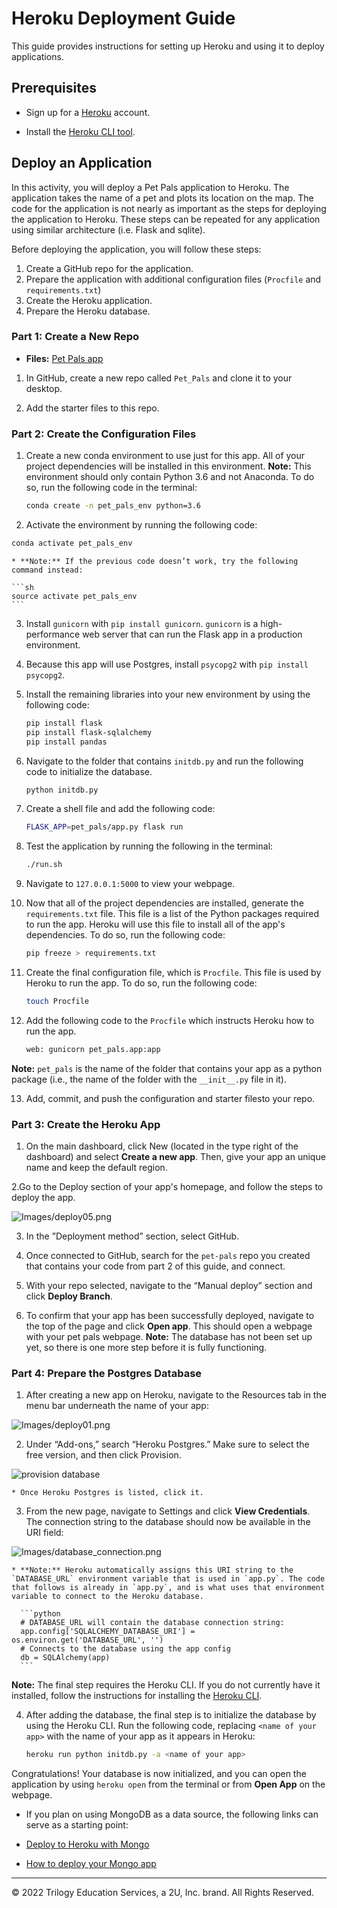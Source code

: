 # Heroku Deployment Guide

This guide provides instructions for setting up Heroku and using it to deploy applications. 

## Prerequisites

* Sign up for a [Heroku](https://www.heroku.com) account.

* Install the [Heroku CLI tool](https://devcenter.heroku.com/articles/heroku-cli#download-and-install).

## Deploy an Application

In this activity, you will deploy a Pet Pals application to Heroku. The application takes the name of a pet and plots its location on the map. The code for the application is not nearly as important as the steps for deploying the application to Heroku. These steps can be repeated for any application using similar architecture (i.e. Flask and sqlite).

Before deploying the application, you will follow these steps: 

  1. Create a GitHub repo for the application.
  2. Prepare the application with additional configuration files (`Procfile` and `requirements.txt`)
  3. Create the Heroku application.
  4. Prepare the Heroku database.

### Part 1: Create a New Repo

* **Files:** [Pet Pals app](Heroku_Deployment/Starter)

1. In GitHub, create a new repo called `Pet_Pals` and clone it to your desktop.

2. Add the starter files to this repo.

### Part 2: Create the Configuration Files

1. Create a new conda environment to use just for this app. All of your project dependencies will be installed in this environment. **Note:** This environment should only contain Python 3.6 and not Anaconda. To do so, run the following code in the terminal:

    ```sh
    conda create -n pet_pals_env python=3.6
    ```

2. Activate the environment by running the following code:

```sh
conda activate pet_pals_env
```

    * **Note:** If the previous code doesn’t work, try the following command instead: 

    ```sh
    source activate pet_pals_env
    ```

3. Install `gunicorn` with `pip install gunicorn`. `gunicorn` is a high-performance web server that can run the Flask app in a production environment.

4. Because this app will use Postgres, install `psycopg2` with `pip install psycopg2`.

5. Install the remaining libraries into your new environment by using the following code:

    ```sh
    pip install flask
    pip install flask-sqlalchemy
    pip install pandas
    ```

6. Navigate to the folder that contains `initdb.py` and run the following code to initialize the database.

    ```sh
    python initdb.py
    ```

7. Create a shell file and add the following code:

    ```sh
    FLASK_APP=pet_pals/app.py flask run
    ```

8. Test the application by running the following in the terminal:

    ```sh
    ./run.sh
    ```

9. Navigate to `127.0.0.1:5000` to view your webpage.

10. Now that all of the project dependencies are installed, generate the `requirements.txt` file. This file is a list of the Python packages required to run the app. Heroku will use this file to install all of the app's dependencies. To do so, run the following code:

    ```sh
    pip freeze > requirements.txt
    ```

11. Create the final configuration file, which is `Procfile`. This file is used by Heroku to run the app. To do so, run the following code:

    ```sh
    touch Procfile
    ```

12. Add the following code to the `Procfile` which instructs Heroku how to run the app.
  
    ```sh  
    web: gunicorn pet_pals.app:app
    ```

  **Note:** `pet_pals` is the name of the folder that contains your app as a python package (i.e., the name of the folder with the `__init__.py` file in it).

13. Add, commit, and push the configuration and starter filesto your repo.

### Part 3:  Create the Heroku App

1. On the main dashboard, click New (located in the type right of the dashboard) and select **Create a new app**. Then, give your app an unique name and keep the default region.

2.Go to the Deploy section of your app's homepage, and follow the steps to deploy the app.

  ![Images/deploy05.png](Heroku_Deployment/Images/deploy05.png)

3. In the ”Deployment method” section, select GitHub.

4. Once connected to GitHub, search for the `pet-pals` repo you created that contains your code from part 2 of this guide, and connect.

5. With your repo selected, navigate to the “Manual deploy” section and click **Deploy Branch**.

6. To confirm that your app has been successfully deployed, navigate to the top of the page and click **Open app**. This should open a webpage with your pet pals webpage. **Note:** The database has not been set up yet, so there is one more step before it is fully functioning.

### Part 4: Prepare the Postgres Database

1. After creating a new app on Heroku, navigate to the Resources tab in the menu bar underneath the name of your app:

  ![Images/deploy01.png](Heroku_Deployment/Images/deploy01.png)

2. Under “Add-ons,” search “Heroku Postgres.” Make sure to select the free version, and then click Provision.

  ![provision database](Heroku_Deployment/Images/provision_database.png)

    * Once Heroku Postgres is listed, click it.

3. From the new page, navigate to Settings and click **View Credentials**. The connection string to the database should now be available in the URI field:

  ![Images/database_connection.png](Heroku_Deployment/Images/database_connection.png)

    * **Note:** Heroku automatically assigns this URI string to the `DATABASE_URL` environment variable that is used in `app.py`. The code that follows is already in `app.py`, and is what uses that environment variable to connect to the Heroku database.

      ```python
      # DATABASE_URL will contain the database connection string:
      app.config['SQLALCHEMY_DATABASE_URI'] = os.environ.get('DATABASE_URL', '')
      # Connects to the database using the app config
      db = SQLAlchemy(app)
      ```

**Note:** The final step requires the Heroku CLI. If you do not currently have it installed, follow the instructions for installing the [Heroku CLI](https://devcenter.heroku.com/articles/heroku-cli).

4. After adding the database, the final step is to initialize the database by using the Heroku CLI. Run the following code, replacing `<name of your app>` with the name of your app as it appears in Heroku:

    ```sh
    heroku run python initdb.py -a <name of your app>
    ```

Congratulations! Your database is now initialized, and you can open the application by using `heroku open` from the terminal or from **Open App** on the webpage.

* If you plan on using MongoDB as a data source, the following links can serve as a starting point:

* [Deploy to Heroku with Mongo](https://jasonwatmore.com/post/2018/12/06/deploy-to-heroku-node-mongo-api-for-authentication-registration-and-user-management#install-mongodb-addon)

* [How to deploy your Mongo app](https://medium.com/make-school/how-to-deploy-your-node-js-mongodb-app-to-the-web-using-heroku-63d4bccf2675)


- - - 

© 2022 Trilogy Education Services, a 2U, Inc. brand. All Rights Reserved.

